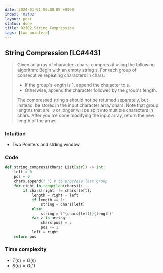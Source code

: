 ```yaml
---
date: 2024-01-01 00:00:00 +0000
index: '02f02'
layout: post
status: done
title: 02f02 String Compression
tags: [two pointers]
---
```


## String Compression [LC#443]
> Given an array of characters chars, compress it using the following algorithm:
> Begin with an empty string s. For each group of consecutive repeating characters in chars:
> - If the group's length is 1, append the character to s.
> - Otherwise, append the character followed by the group's length.
>
> The compressed string s should not be returned separately, but instead, be stored in the input character array chars. Note that group lengths that are 10 or longer will be split into multiple characters in chars. After you are done modifying the input array, return the new length of the array.

### Intuition
- Two Pointers and sliding window

### Code
```python
def string_compress(chars: List[str]) -> int:
    left = 0
    pos = 0
    chars.append(" ") # to proccess last group
    for right in range(len(chars)):
        if chars[right] != chars[left]:
            length = right - left
            if length == 1:
                string = chars[left]
            else:
                string = f"{chars[left]}{length}"
            for c in string:
                chars[pos] = c
                pos += 1
            left = right
    return pos
```
### Time complexity
- $T(n) = O(n)$
- $S(n) = O(1)$
